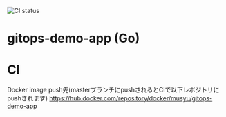 ![CI status](https://github.com/forcia/gitops-demo-app/workflows/CI/badge.svg)
# gitops-demo-app (Go)
# CI
Docker image push先(masterブランチにpushされるとCIで以下レポジトリにpushされます)
https://hub.docker.com/repository/docker/musyu/gitops-demo-app


